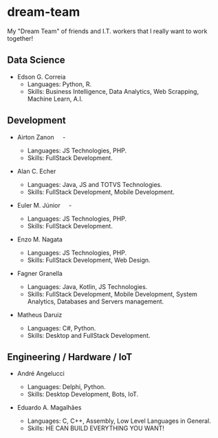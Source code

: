# dream-team
My "Dream Team" of friends and I.T. workers that I really want to work together!

## Data Science ##
- Edson G. Correia <img src="https://image.flaticon.com/icons/svg/197/197386.svg" width="12"/>
  - Languages: Python, R.
  - Skills: Business Intelligence, Data Analytics, Web Scrapping, Machine Learn, A.I.

## Development ##
- Airton Zanon <img src="https://image.flaticon.com/icons/svg/197/197386.svg" width="12"/> - <img src="https://image.flaticon.com/icons/svg/197/197441.svg" width="12"/> 
  - Languages: JS Technologies, PHP.
  - Skills: FullStack Development.
  
- Alan C. Echer <img src="https://image.flaticon.com/icons/svg/197/197386.svg" width="12"/>
  - Languages: Java, JS and TOTVS Technologies. 
  - Skills: FullStack Development, Mobile Development.
  
- Euler M. Júnior <img src="https://image.flaticon.com/icons/svg/197/197386.svg" width="12"/> - <img src="https://image.flaticon.com/icons/svg/197/197463.svg" width="12"/>
  - Languages: JS Technologies, PHP.
  - Skills: FullStack Development.
  
- Enzo M. Nagata <img src="https://image.flaticon.com/icons/svg/197/197386.svg" width="12"/>
  - Languages: JS Technologies, PHP.
  - Skills: FullStack Development, Web Design.
  
- Fagner Granella <img src="https://image.flaticon.com/icons/svg/197/197386.svg" width="12"/>
  - Languages: Java, Kotlin, JS Technologies.
  - Skills: FullStack Development, Mobile Development, System Analytics, Databases and Servers management.
  
- Matheus Daruiz <img src="https://image.flaticon.com/icons/svg/197/197386.svg" width="12"/>
  - Languages: C#, Python.
  - Skills: Desktop and FullStack Development.

## Engineering / Hardware / IoT ##
- André Angelucci <img src="https://image.flaticon.com/icons/svg/197/197386.svg" width="12"/>
  - Languages: Delphi, Python. 
  - Skills: Desktop Development, Bots, IoT.
  
- Eduardo A. Magalhães <img src="https://image.flaticon.com/icons/svg/197/197386.svg" width="12"/>
  - Languages: C, C++, Assembly, Low Level Languages in General. 
  - Skills: HE CAN BUILD EVERYTHING YOU WANT!

